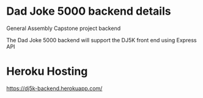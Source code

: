 
# Dad Joke 5000 backend details

General Assembly Capstone project backend

The Dad Joke 5000 backend will support the DJ5K front end using Express API

# Heroku Hosting

https://dj5k-backend.herokuapp.com/
